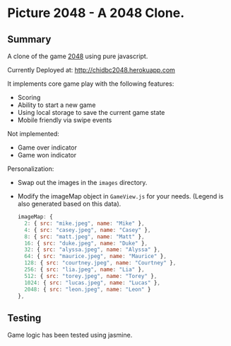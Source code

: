 # Picture 2048 - A 2048 Clone.

## Summary

A clone of the game [2048](http://gabrielecirulli.github.io/2048/) using pure javascript.  

Currently Deployed at: http://chidbc2048.herokuapp.com

It implements core game play with the following features:

- Scoring
- Ability to start a new game
- Using local storage to save the current game state
- Mobile friendly via swipe events

Not implemented:

- Game over indicator
- Game won indicator

Personalization:

- Swap out the images in the `images` directory.
- Modify the imageMap object in `GameView.js` for your needs. (Legend is also generated based on this data).

  ```js
  imageMap: {
    2: { src: "mike.jpeg", name: "Mike" },
    4: { src: "casey.jpeg", name: "Casey" },
    8: { src: "matt.jpeg", name: "Matt" },
    16: { src: "duke.jpeg", name: "Duke" },
    32: { src: "alyssa.jpeg", name: "Alyssa" },
    64: { src: "maurice.jpeg", name: "Maurice" },
    128: { src: "courtney.jpeg", name: "Courtney" },
    256: { src: "lia.jpeg", name: "Lia" },
    512: { src: "torey.jpeg", name: "Torey" },
    1024: { src: "lucas.jpeg", name: "Lucas" },
    2048: { src: "leon.jpeg", name: "Leon" }
  },
  ```

## Testing

Game logic has been tested using jasmine.
